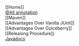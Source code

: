 [[Home]]<br/>
[@All annotation](https://github.com/ArcBees/Jukito/wiki/@All)<br/>
[[Maven]]<br/>
[[Advantages Over Vanilla JUnit]]<br/>
[[Advantages Over Guiceberry]]<br/>
[[Releasing Procedure]]<br/>
[Javadocs](http://arcbees.github.com/Jukito/javadoc/apidocs/index.html)<br/>